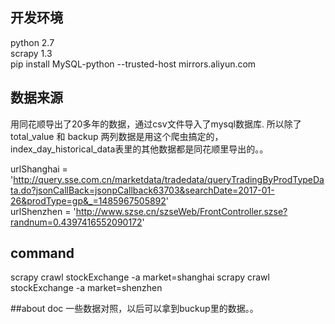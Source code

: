 ## 开发环境

python 2.7  
scrapy 1.3  
pip install MySQL-python --trusted-host mirrors.aliyun.com 
  

## 数据来源
用同花顺导出了20多年的数据，通过csv文件导入了mysql数据库. 所以除了total_value 和 backup 两列数据是用这个爬虫搞定的，index_day_historical_data表里的其他数据都是同花顺里导出的。。

urlShanghai = 'http://query.sse.com.cn/marketdata/tradedata/queryTradingByProdTypeData.do?jsonCallBack=jsonpCallback63703&searchDate=2017-01-26&prodType=gp&_=1485967505892'  
urlShenzhen = 'http://www.szse.cn/szseWeb/FrontController.szse?randnum=0.4397416552090172'

## command

scrapy crawl stockExchange -a market=shanghai 
scrapy crawl stockExchange -a market=shenzhen

##about doc
一些数据对照，以后可以拿到buckup里的数据。。